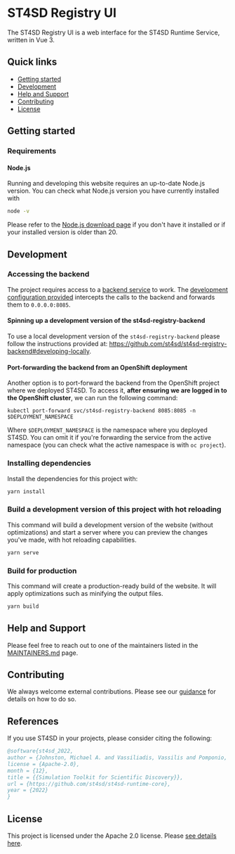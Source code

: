 # ST4SD Registry UI

The ST4SD Registry UI is a web interface for the ST4SD Runtime Service, written
in Vue 3.

## Quick links

- [Getting started](#getting-started)
- [Development](#development)
- [Help and Support](#help-and-support)
- [Contributing](#contributing)
- [License](#license)

## Getting started

### Requirements

#### Node.js

Running and developing this website requires an up-to-date Node.js version. You
can check what Node.js version you have currently installed with

```bash
node -v
```

Please refer to the [Node.js download page](https://nodejs.org/en/download/) if
you don't have it installed or if your installed version is older than 20.

## Development

### Accessing the backend

The project requires access to a
[backend service](https://github.com/st4sd/st4sd-registry-backend) to work. The
[development configuration provided](vite.config.js) intercepts the calls to the
backend and forwards them to `0.0.0.0:8085`.

#### Spinning up a development version of the st4sd-registry-backend

To use a local development version of the `st4sd-registry-backend` please follow
the instructions provided at:
https://github.com/st4sd/st4sd-registry-backend#developing-locally.

#### Port-forwarding the backend from an OpenShift deployment

Another option is to port-forward the backend from the OpenShift project where
we deployed ST4SD. To access it, **after ensuring we are logged in to the
OpenShift cluster**, we can run the following command:

```shell
kubectl port-forward svc/st4sd-registry-backend 8085:8085 -n $DEPLOYMENT_NAMESPACE
```

Where `$DEPLOYMENT_NAMESPACE` is the namespace where you deployed ST4SD. You can
omit it if you're forwarding the service from the active namespace (you can
check what the active namespace is with `oc project`).

### Installing dependencies

Install the dependencies for this project with:

```bash
yarn install
```

### Build a development version of this project with hot reloading

This command will build a development version of the website (without
optimizations) and start a server where you can preview the changes you've made,
with hot reloading capabilities.

```bash
yarn serve
```

### Build for production

This command will create a production-ready build of the website. It will apply
optimizations such as minifying the output files.

```bash
yarn build
```

## Help and Support

Please feel free to reach out to one of the maintainers listed in the
[MAINTAINERS.md](MAINTAINERS.md) page.

## Contributing

We always welcome external contributions. Please see our
[guidance](CONTRIBUTING.md) for details on how to do so.

## References

If you use ST4SD in your projects, please consider citing the following:

```bibtex
@software{st4sd_2022,
author = {Johnston, Michael A. and Vassiliadis, Vassilis and Pomponio, Alessandro and Pyzer-Knapp, Edward},
license = {Apache-2.0},
month = {12},
title = {{Simulation Toolkit for Scientific Discovery}},
url = {https://github.com/st4sd/st4sd-runtime-core},
year = {2022}
}
```

## License

This project is licensed under the Apache 2.0 license. Please
[see details here](LICENSE.md).
